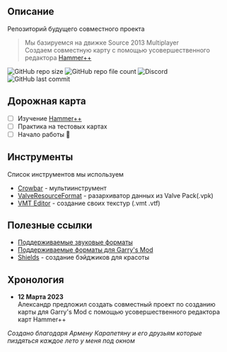 ## Описание

Репозиторий будущего совместного проекта <br>
>Мы базируемся на движке Source 2013 Multiplayer <br>
Создаем совместную карту с помощью усовершественного редактора [Hammer++][tool hammer++]

![GitHub repo size][info repo size]
![GitHub repo file count][info repo file count]
![Discord][info discord bot commit]
![GitHub last commit][info last commit]

## Дорожная карта

- [ ] Изучение [Hammer++][tool hammer++]
- [ ] Практика на тестовых картах
- [ ] Начало работы :tada:

## Инструменты

Список инструментов мы используем

- [Crowbar][tool crowbar] - мультиинструмент
- [ValveResourceFormat][tool valveresourceformat] - разархиватор данных из Valve Pack(.vpk)
- [VMT Editor][tool vmt editor] - создание своих текстур (.vmt .vtf)

## Полезные ссылки

- [Поддерживаемые звуковые форматы][snd source]
- [Поддерживаемые форматы для Garry's Mod][snd gmod]
- [Shields][tool shields] - создание бэйджиков для красоты

## Хронология

- **12 Марта 2023** <br>
Александр предложил создать совместный проект по созданию карты для Garry's Mod с помощью усовершественного редактора карт Hammer++

_Создано благодаря Армену Карапетяну и его друзьям которые пиздяться каждое лето у меня под окном_

<!-- Основные ссылки -->
[snd source]: https://gmod-games.thouvest.ovh/documents/sound_supported_formats.htm
[snd gmod]: https://originahl-scripts.com/en/help/gmod-sounds-supported-formats
[tool vmt editor]: https://github.com/Dima-369/VMT-Editor/releases
[tool valveresourceformat]: https://github.com/SteamDatabase/ValveResourceFormat/releases
[tool crowbar]: https://github.com/ZeqMacaw/Crowbar/releases
[tool hammer++]: https://github.com/ficool2/HammerPlusPlus-Website/releases

<!-- Информация (Shields.io) -->
[tool shields]: https://shields.io
[info repo size]: https://img.shields.io/github/repo-size/boxden/hammerplusplus-experience
[info repo file count]: https://img.shields.io/github/directory-file-count/boxden/hammerplusplus-experience
[info discord bot commit]: https://img.shields.io/discord/1044606164823969876
[info last commit]: https://img.shields.io/github/last-commit/boxden/hammerplusplus-experience